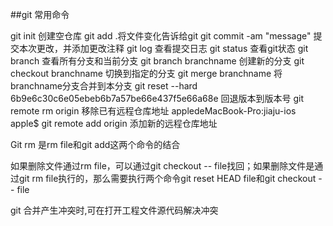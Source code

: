 ##git 常用命令

git init 创建空仓库
git add .将文件变化告诉给git
git commit -am "message" 提交本次更改，并添加更改注释
git log 查看提交日志
git status 查看git状态
git branch 查看所有分支和当前分支
git branch branchname 创建新的分支
git checkout branchname 切换到指定的分支
git merge branchname 将branchname分支合并到本分支
git reset --hard 6b9e6c30c6e05ebeb6b7a57be66e437f5e66a68e 回退版本到版本号
git remote rm origin 移除已有远程仓库地址
appledeMacBook-Pro:jiaju-ios apple$ git remote add origin 添加新的远程仓库地址

Git rm 是rm file和git add这两个命令的结合

如果删除文件通过rm file，可以通过git checkout -- file找回；如果删除文件是通过git rm file执行的，那么需要执行两个命令git reset HEAD file和git checkout -- file

git 合并产生冲突时,可在打开工程文件源代码解决冲突

